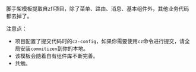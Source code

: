 脚手架模板提取自zfl项目，除了菜单、路由、消息、基本组件外，其他业务代码都去掉了。

注意点：
- 项目配置了提交代码时的`cz-config`，如果你需要使用`cz`命令进行提交，请全局安装`commitizen`到你的本地。
- 该模板会随着自有组件库不断完善。
- 共勉。

